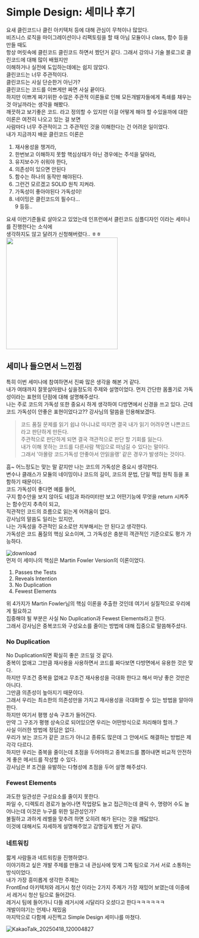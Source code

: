 # Simple Design: 세미나 후기
요새 클린코드나 클린 아키텍처 등에 대해 관심이 무척이나 많았다.  
비즈니스 로직을 마이그레이션이나 리팩토링을 할 때 아님 모듈이나 class, 함수 등을 만들 때도  
항상 머릿속에 클린코드 클린코드 하면서 짰던거 같다. 그래서 강의나 기술 블로그로 클린코드에 대해 많이 배웠지만  
이해하거나 실전에 도입하는데에는 쉽지 않았다.   
클린코드는 너무 주관적이다.  
클린코드는 사실 단순한거 아닌가?   
클린코드는 코드를 이쁘게만 짜면 사실 끝이다.  
하지만 이쁘게 짜기위한 수많은 주관적 이론들로 인해 모든개발자들에게 족쇄를 채우는 것 아닐까라는 생각을 해봤다.  
깨끗하고 보기좋은 코드. 라고 정의할 수 있지만 이걸 어떻게 해야 할 수있을까에 대한 이론은 여전히 나오고 있는 걸 보면  
사람마다 너무 주관적이고 그 주관적인 것을 이해한다는 건 어려운 일이었다.  
내가 지금까지 배운 클린코드 이론은   
1. 재사용성을 챙겨라,  
2. 한번보고 이해하지 못할 핵심상태가 아닌 경우에는 주석을 달아라,  
3. 유지보수가 쉬워야 한다,  
4. 의존성이 있으면 안된다  
5. 함수는 하나의 동작만 해야된다.  
6. 그런건 모르겠고 SOLID 원칙 지켜라.  
7. 가독성이 좋아야된다 가독성이!  
8. 네이밍은 클린코드의 필수다...  
9 등등..

요새 이런기준들로 살아오고 있었는데 인프런에서 클린코드 심플디자인 이라는 세미나를 진행한다는 소식에   
생각하지도 않고 달려가 신청해버렸다.. ㅎㅎ  
<img src="https://github.com/user-attachments/assets/31a0e481-93b7-4fb9-9d88-36890d78a4b4" width="300"/>

## 세미나 들으면서 느낀점
특히 이번 세미나에 참여하면서 진짜 많은 생각을 해본 거 같다.    
내가 여태까지 잘못살아왔나 싶을정도의 주제와 설명이었다. 
먼저 간단한 몸풀기로 가독성이라는 표현의 단점에 대해 설명해주셨다.  
나는 주로 코드의 가독성 또한 중요시 하게 생각하여 다방면에서 신경을 쓰고 있다. 
근데 코드 가독성이 안좋은 표현이었다고?? 
강사님의 말씀을 인용해보겠다.  
> 코드 품질 문제를 읽기 쉽냐 아니냐로 따지면 결국 내가 읽기 어려우면 나쁜코드라고 판단하게 만든다.  
> 주관적으로 판단하게 되면 결국 객관적으로 판단 할 기회를 잃는다.  
> 내가 이해 못하는 코드를 다른사람 책임으로 떠넘길 수 있다는 말이다.  
> 그래서 '아몰랑 코드가독성 안좋아서 안읽을랭' 같은 경우가 발생하는 것이다.

흠~ 어느정도는 맞는 말 같지만 나는 코드의 가독성은 중요시 생각한다.  
변수나 클래스가 모듈의 네이밍이나 코드의 길이, 코드의 문법, 단일 책임 원칙 등을 포함하기 때문이다.   
코드 가독성이 좋다면 예를 들어,  
구지 함수안을 보지 않아도 네임과 파라미터만 보고 어떤기능에 무엇을 return 시켜주는 함수인지 추측이 되고,    
직관적인 코드의 흐름으로 읽는게 어려움이 없다.    
강사님의 말씀도 일리는 있지만,  
나는 가독성을 주관적인 요소로만 치부해서는 안 된다고 생각한다.  
가독성은 코드 품질의 핵심 요소이며, 그 가독성은 충분히 객관적인 기준으로도 평가 가능하다.  

![download](https://github.com/user-attachments/assets/3ef2d4e2-9d0b-4ffc-99c5-f51a42172019)  
먼저 이 세미나의 핵심은 Martin Fowler Version의 이론이었다.    
1. Passes the Tests
2. Reveals Intention
3. No Duplication
4. Fewest Elements
   
위 4가지가 Martin Fowler님의 핵심 이론을 추출한 것인데 여기서 실질적으로 우리에게 필요하고   
집중해야 될 부분은 사실 No Duplication과 Fewest Elements라고 한다.   
그래서 강사님은 중복코드와 구성요소를 줄이는 방법에 대해 집중으로 말씀해주셨다.  
### No Duplication
No Duplication되면 확실히 좋은 코드일 것 같다.  
중복이 없애고 그만큼 재사용을 사용하면서 코드를 짜다보면 다방면에서 유용한 것은 맞다.   
하지만 무조건 중복을 없애고 무조건 재사용성을 극대화 한다고 해서 마냥 좋은 것만은 아니다.  
그만큼 의존성이 높아지기 때문이다.  
그래서 우리는 최소한의 의존성만을 가지고 재사용성을 극대화할 수 있는 방법을 알아야 한다.  
하지만 여기서 평행 상속 구조가 들어간다.  
만약 그 구조가 평행 상속으로 되어있으면 우리는 어떤방식으로 처리해야 할까..?  
사실 이러한 방법에 정답은 없다.    
우리가 보는 코드가 같은 코드가 아니고 종류도 많은데 그 안에서도 해결하는 방법은 제각각 다르다.    
하지만 우리는 중복을 줄이는데 초점을 두어야하고 중복코드를 뽑아내면 비교적 안전하게 좋은 메서드를 작성할  수 있다.  
강사님은 If 조건을 유발하는 다형성에 초점을 두어 설명 해주셨다.  
### Fewest Elements 
과도한 일관성은 구성요소를 줄이지 못한다.    
파일 수, 디렉토리 경로가 늘어나면 작업량도 늘고 접근하는데 클릭 수, 명령어 수도 늘어나는데 이것은 누구를 위한 일관성인가?    
불필하고 과하게 레벨을 맞추려 하면 오히려 해가 된다는 것을 깨닳았다.  
이것에 대해서도 자세하게 설명해주었고 감명깊게 봤던 거 같다.    
  
### 네트워킹
짧게 사람들과 네트워킹을 진행하였다.  
이야기하고 싶은 개발 주제를 만들고 내 관심사에 맞게 그쪽 팀으로 가서 서로 소통하는 방식이었다.  
내가 가장 흥미롭게 생각한 주제는  
FrontEnd 아키텍처와 레거시 청산 이라는 2가지 주제가 가장 재밌어 보였는데 이중에서 레거시 청산 팀으로 들어갔다.  
레거시 팀에 들어가니 다들 레거시에 시달리다 오셨다고 한다ㅋㅋㅋㅋㅋㅋ  
개발이야기는 언제나 재밌음  
마지막으로 다함께 사진찍고 Simple Design 세미나를 마쳤다.  

![KakaoTalk_20250418_120004827](https://github.com/user-attachments/assets/ad80cb64-732e-404a-a0a4-9474b404c591)
